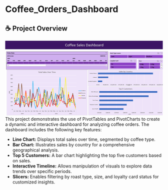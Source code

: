 # Coffee_Orders_Dashboard

## :coffee: Project Overview  
![Coffee_Orders_Dashboard](./Coffee_Orders_Dashboard.png)
This project demonstrates the use of PivotTables and PivotCharts to create a dynamic and interactive dashboard for analyzing coffee orders. The dashboard includes the following key features:

- **Line Chart:** Displays total sales over time, segmented by coffee type.
- **Bar Chart:** Illustrates sales by country for a comprehensive geographical analysis.
- **Top 5 Customers:** A bar chart highlighting the top five customers based on sales.
- **Interactive Timeline:** Allows manipulation of visuals to explore data trends over specific periods.
- **Slicers:** Enables filtering by roast type, size, and loyalty card status for customized insights.
  
